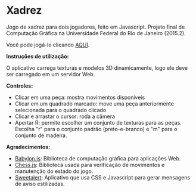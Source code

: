 # Xadrez
Jogo de xadrez para dois jogadores, feito em Javascript. Projeto final de Computação Gráfica na Universidade Federal do Rio de Janeiro (2015.2).

Você pode jogá-lo clicando <a href = "http://lucas-cg.github.io/Xadrez/">AQUI</a>.

<strong>Instruções de utilização:</strong>

O aplicativo carrega texturas e modelos 3D dinamicamente, logo ele deve ser carregado em um servidor Web.

<strong>Controles:</strong>
<ul>
  <li>Clicar em uma peça: mostra movimentos disponíveis</li>
  <li>Clicar em um quadrado marcado: move uma peça anteriormente selecionada para o quadrado clicado</li>
  <li>Clicar e arrastar o cursor: roda a câmera</li>
  <li>Apertar R: permite escolher um conjunto de texturas para as peças. Escolha "r" para o conjunto padrão (preto-e-branco) e "m" para o conjunto de madeira.</li>
</ul>

<strong>Agradecimentos:</strong>

<ul>
<li><a href = "http://www.babylonjs.com/">Babylon.js</a>: Biblioteca de computação gráfica para aplicações Web.</li>
<li><a href = "https://github.com/jhlywa/chess.js">Chess.js</a>: Biblioteca usada para verificação de movimentos e manutenção do estado do jogo.</li>
<li><a href = "http://t4t5.github.io/sweetalert/">Sweetalert</a>: Aplicativo que usa CSS e Javascript para gerar mensagens de aviso estilizadas.</li>
</ul>
